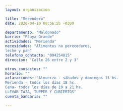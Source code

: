 ```yaml
---
layout: organizacion

title: "Merendero"
date: 2020-04-10 00:56:55 -0300

departamento: "Maldonado"
barrio: "Playa Grande"
actividades: "Merienda"
necesidades: "Alimentos no perecederos, 
leche y pan"
telefono_contacto: "094254015"
direccion: "Calle 26 entre 2 y 3"

otros_contactos: ""
horario: ""
aclaraciones: "Almuerzo - sábados y domingos 13 hs.
Merienda - todos los días 18 hs.
Cena- todos los días de 19 a 21 hs.
LLEVAR TAZA, TUPPER Y CUBIERTOS"
cuenta_bancaria: ""

---
```

